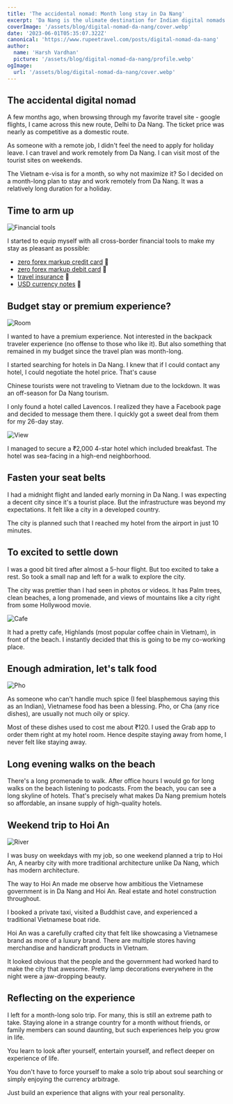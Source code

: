 ```yaml
---
title: 'The accidental nomad: Month long stay in Da Nang'
excerpt: 'Da Nang is the ulimate destination for Indian digital nomads largely due to the proximity'
coverImage: '/assets/blog/digital-nomad-da-nang/cover.webp'
date: '2023-06-01T05:35:07.322Z'
canonical: 'https://www.rupeetravel.com/posts/digital-nomad-da-nang'
author:
  name: 'Harsh Vardhan'
  picture: '/assets/blog/digital-nomad-da-nang/profile.webp'
ogImage:
  url: '/assets/blog/digital-nomad-da-nang/cover.webp'
---
```


## The accidental digital nomad

A few months ago, when browsing through my favorite travel site - google flights, I came across this new route, Delhi to Da Nang. The ticket price was nearly as competitive as a domestic route.

As someone with a remote job, I didn't feel the need to apply for holiday leave. I can travel and work remotely from Da Nang. I can visit most of the tourist sites on weekends.

The Vietnam e-visa is for a month, so why not maximize it? So I decided on a month-long plan to stay and work remotely from Da Nang. It was a relatively long duration for a holiday.

## Time to arm up

![Financial tools](/assets/blog/digital-nomad-da-nang/tools.webp "Financial tools")

I started to equip myself with all cross-border financial tools to make my stay as pleasant as possible:

- [zero forex markup credit card](https://www.rupeetravel.com/credit-cards-travel-vietnam-zero-forex-markup-fee) 🔗
- [zero forex markup debit card](https://www.rupeetravel.com/debit-cards-travel-vietnam-zero-forex-markup-fee) 🔗
- [travel insurance](https://www.rupeetravel.com/travel-insurance-india-vietnam) 🔗
- [USD currency notes](https://www.rupeetravel.com/buy-foreign-currency-notes-online) 🔗

## Budget stay or premium experience?

![Room](/assets/blog/digital-nomad-da-nang/room.webp "Room")

I wanted to have a premium experience. Not interested in the backpack traveler experience (no offense to those who like it). But also something that remained in my budget since the travel plan was month-long.

I started searching for hotels in Da Nang. I knew that if I could contact any hotel, I could negotiate the hotel price. That's cause

Chinese tourists were not traveling to Vietnam due to the lockdown.
It was an off-season for Da Nang tourism.

I only found a hotel called Lavencos. I realized they have a Facebook page and decided to message them there. I quickly got a sweet deal from them for my 26-day stay.

![View](/assets/blog/digital-nomad-da-nang/view.webp "View")

I managed to secure a ₹2,000 4-star hotel which included breakfast. The hotel was sea-facing in a high-end neighborhood.

## Fasten your seat belts

I had a midnight flight and landed early morning in Da Nang. I was expecting a decent city since it's a tourist place. But the infrastructure was beyond my expectations. It felt like a city in a developed country.

The city is planned such that I reached my hotel from the airport in just 10 minutes.

## To excited to settle down

I was a good bit tired after almost a 5-hour flight. But too excited to take a rest. So took a small nap and left for a walk to explore the city.

The city was prettier than I had seen in photos or videos. It has Palm trees, clean beaches, a long promenade, and views of mountains like a city right from some Hollywood movie. 

![Cafe](/assets/blog/digital-nomad-da-nang/cafe.webp "Cafe")

It had a pretty cafe, Highlands (most popular coffee chain in Vietnam), in front of the beach. I instantly decided that this is going to be my co-working place.

## Enough admiration, let's talk food

![Pho](/assets/blog/digital-nomad-da-nang/pho.webp "Pho")

As someone who can't handle much spice (I feel blasphemous saying this as an Indian), Vietnamese food has been a blessing. Pho, or Cha (any rice dishes), are usually not much oily or spicy.

Most of these dishes used to cost me about ₹120. I used the Grab app to order them right at my hotel room. Hence despite staying away from home, I never felt like staying away.

##  Long evening walks on the beach

There's a long promenade to walk. After office hours I would go for long walks on the beach listening to podcasts. From the beach, you can see a long skyline of hotels. That's precisely what makes Da Nang premium hotels so affordable, an insane supply of high-quality hotels.

##  Weekend trip to Hoi An

![River](/assets/blog/digital-nomad-da-nang/river.webp "River")

I was busy on weekdays with my job, so one weekend planned a trip to Hoi An, A nearby city with more traditional architecture unlike Da Nang, which has modern architecture.

The way to Hoi An made me observe how ambitious the Vietnamese government is in Da Nang and Hoi An. Real estate and hotel construction throughout. 

I booked a private taxi, visited a Buddhist cave, and experienced a traditional Vietnamese boat ride.

Hoi An was a carefully crafted city that felt like showcasing a Vietnamese brand as more of a luxury brand. There are multiple stores having merchandise and handicraft products in Vietnam.

It looked obvious that the people and the government had worked hard to make the city that awesome. Pretty lamp decorations everywhere in the night were a jaw-dropping beauty.

## Reflecting on the experience 

I left for a month-long solo trip. For many, this is still an extreme path to take. Staying alone in a strange country for a month without friends, or family members can sound daunting, but such experiences help you grow in life. 

You learn to look after yourself, entertain yourself, and reflect deeper on experience of life. 

You don't have to force yourself to make a solo trip about soul searching or simply enjoying the currency arbitrage. 

Just build an experience that aligns with your real personality.
